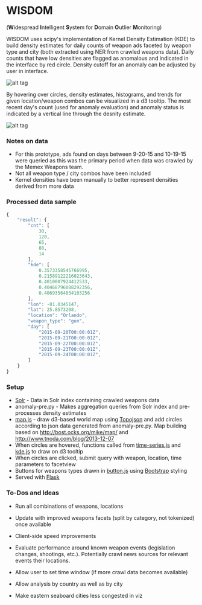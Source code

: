 # WISDOM
(**W**idespread **I**ntelligent **S**ystem for **D**omain **O**utlier **M**onitoring)

WISDOM uses scipy's implementation of Kernel Density Estimation (KDE) to build density estimates for daily counts of weapon ads faceted by weapon type and city (both extracted using NER from crawled weapons data). Daily counts that have low densities are flagged as anomalous and indicated in the interface by red circle. Density cutoff for an anomaly can be adjusted by user in interface.

![alt tag](https://github.com/khundman/MEMEX-WISDOM/blob/master/screenshots/main.png)

By hovering over circles, density estimates, histograms, and trends for given location/weapon combos can be visualized in a d3 tooltip. The most recent day's count (used for anomaly evaluation) and anomaly status is indicated by a vertical line through the desnity estimate. 

![alt tag](https://github.com/khundman/MEMEX-WISDOM/blob/master/screenshots/tooltip.png)

### Notes on data
- For this prototype, ads found on days between 9-20-15 and 10-19-15 were queried as this was the primary period when data was crawled by the Memex Weapons team.
- Not all weapon type / city combos have been included
- Kernel densities have been manually to better represent densities derived from more data

### Processed data sample
```javascript
{
    "result": {
        "cnt": [
            30,
            120,
            65,
            88,
            14
        ],
        "kde": [
            0.3573358545766995,
            0.21589122216023643,
            0.4010007924412533,
            0.40468796088292356,
            0.40693564034103256
        ],
        "lon": -81.0345147,
        "lat": 25.8573208,
        "location": "Orlando",
        "weapon_type": "gun",
        "day": [
            "2015-09-20T00:00:01Z",
            "2015-09-21T00:00:01Z",
            "2015-09-22T00:00:01Z",
            "2015-09-23T00:00:01Z",
            "2015-09-24T00:00:01Z",
        ]
    }
}
```

### Setup
* [Solr] - Data in Solr index containing crawled weapons data
* anomaly-pre.py - Makes aggregation queries from Solr index and pre-processes density estimates 
* [map.js] - draw d3-based world map using [Topojson] and add circles according to json data generated from anomaly-pre.py. Map building based on http://bost.ocks.org/mike/map/ and  http://www.tnoda.com/blog/2013-12-07
* When circles are hovered, functions called from [time-series.js] and [kde.js] to draw on d3 tooltip
* When circles are clicked, submit query with weapon, location, time parameters to facetview
* Buttons for weapons types drawn in [button.js] using [Bootstrap] styling
* Served with [Flask]

### To-Dos and Ideas
- Run all combinations of weapons, locations
- Update with improved weapons facets (split by category, not tokenized) once available
- Client-side speed improvements
- Evaluate performance around known weapon events (legislation changes, shootings, etc.). Potentially crawl news sources for relevant events their locations.
- Allow user to set time window (if more crawl data becomes available)
- Allow analysis by country as well as by city
- Make eastern seaboard cities less congested in viz




   [Solr]: <http://lucene.apache.org/solr/>
   [map.js]: <https://github.com/khundman/MEMEX-WISDOM/blob/master/static/geo/map.js>
   [anomaly-pre.py]: <http://imagecat.dyndns.org/solr/imagecatdev/>
   [Topojson]: <https://github.com/mbostock/topojson>
   [time-series.js]: <https://github.com/khundman/MEMEX-WISDOM/blob/master/static/time-series.js>
   [kde.js]: <https://github.com/khundman/MEMEX-WISDOM/blob/master/static/kde.js>
   [button.js]: <https://github.com/khundman/MEMEX-WISDOM/blob/master/static/buttons.js>
   [Bootstrap]: <http://getbootstrap.com/>
   [Flask]: <http://flask.pocoo.org/> 
